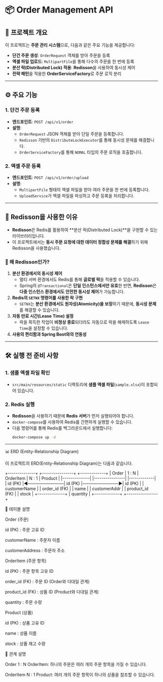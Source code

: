 # 📦 Order Management API

## 📝 프로젝트 개요
이 프로젝트는 **주문 관리 시스템**으로, 다음과 같은 주요 기능을 제공합니다:
- **단건 주문 생성**: `OrderRequest` 객체를 받아 주문을 등록
- **엑셀 파일 업로드**: `MultipartFile`을 통해 다수의 주문을 한 번에 등록
- **분산 락(Distributed Lock) 적용**: **Redisson**을 사용하여 동시성 제어
- **전략 패턴**을 적용한 **OrderServiceFactory**로 주문 로직 분리

---

## ⚙️ 주요 기능
### 1. 단건 주문 등록
- **엔드포인트**: `POST /api/v1/order`
- **설명**:
  - `OrderRequest` JSON 객체를 받아 단일 주문을 등록합니다.
  - `Redisson` 기반의 `DistributeLockExecutor`를 통해 동시성 문제를 해결합니다.
  - `OrderServiceFactory`를 통해 `NOMAL` 타입의 주문 로직을 호출합니다.

### 2. 엑셀 주문 등록
- **엔드포인트**: `POST /api/v1/order/upload`
- **설명**:
  - `MultipartFile` 형태의 엑셀 파일을 받아 여러 주문을 한 번에 등록합니다.
  - `UploadService`가 엑셀 파일을 파싱하고 주문 등록을 처리합니다.

---

## 🔐 Redisson을 사용한 이유
- **Redisson**은 Redis를 활용하여 **분산 락(Distributed Lock)**을 구현할 수 있는 라이브러리입니다.
- 이 프로젝트에서는 **동시 주문 요청에 대한 데이터 정합성 문제를 해결**하기 위해 Redisson을 사용했습니다.

### 🔹 왜 Redisson인가?
1. **분산 환경에서의 동시성 제어**  
   - 멀티 서버 환경에서도 Redis를 통해 **글로벌 락**을 적용할 수 있습니다.
   - Spring의 `@Transactional`은 **단일 인스턴스에서만 유효**한 반면, **Redisson**은 **다중 인스턴스 환경에서도 안전한 동시성 제어**가 가능합니다.
2. **Redis의 `SETNX` 명령어를 사용한 락 구현**  
   - `SETNX`는 **분산 환경에서도 원자성(Atomicity)을 보장**하기 때문에, **동시성 문제**를 해결할 수 있습니다.
3. **자동 만료 시간(Lease Time) 설정**  
   - 락을 획득한 작업이 **비정상 종료**되더라도 자동으로 락을 해제하도록 `Lease Time`을 설정할 수 있습니다.
4. **사용의 편리함과 Spring Boot와의 연동성**

---

## 🛠️ 실행 전 준비 사항
### 1. 샘플 엑셀 파일 확인
- `src/main/resources/static` 디렉토리에 **샘플 엑셀 파일**(`sample.xlsx`)이 포함되어 있습니다.

### 2. Redis 실행
- **Redisson**을 사용하기 때문에 **Redis 서버**가 먼저 실행되어야 합니다.
- `docker-compose`를 사용하여 Redis를 간편하게 실행할 수 있습니다.
- 다음 명령어를 통해 Redis를 백그라운드에서 실행합니다:
  ```bash
  docker-compose up -d
  ```

---
📊 ERD (Entity-Relationship Diagram)

이 프로젝트의 ERD(Entity-Relationship Diagram)는 다음과 같습니다.

+--------------+             +----------------+             +-------------+
|    Order     |    1 : N    |    OrderItem    |    N : 1    |   Product   |
|--------------|             |----------------|             |-------------|
| id (PK)      |◀────────────| id (PK)         |────────────▶| id (PK)     |
| customerName |             | order_id (FK)   |             | name        |
| customerAddr |             | product_id (FK) |             | stock       |
+--------------+             | quantity        |             +-------------+
                             +----------------+

🔹 테이블 설명

Order (주문)

id (PK) : 주문 고유 ID

customerName : 주문자 이름

customerAddress : 주문자 주소

OrderItem (주문 항목)

id (PK) : 주문 항목 고유 ID

order_id (FK) : 주문 ID (Order와 다대일 관계)

product_id (FK) : 상품 ID (Product와 다대일 관계)

quantity : 주문 수량

Product (상품)

id (PK) : 상품 고유 ID

name : 상품 이름

stock : 상품 재고 수량

🔹 관계 설명

Order 1 : N OrderItem: 하나의 주문은 여러 개의 주문 항목을 가질 수 있습니다.

OrderItem N : 1 Product: 여러 개의 주문 항목이 하나의 상품을 참조할 수 있습니다.

